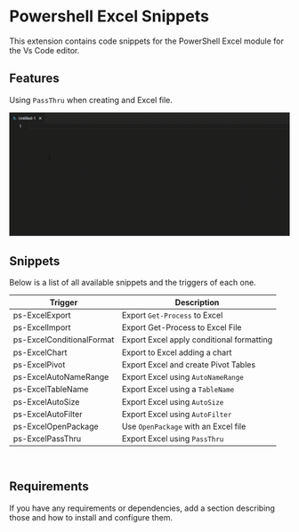 # Powershell Excel Snippets

This extension contains code snippets for the PowerShell Excel module for the Vs Code editor.
## Features

Using `PassThru` when creating and Excel file.

![](images/PowerShellExcelSnippetsPivotTable.gif)

## Snippets

Below is a list of all available snippets and the triggers of each one.

|Trigger|Description|
|---|---|
|ps-ExcelExport|Export `Get-Process` to Excel|
|ps-ExcelImport|Export Get-Process to Excel File|
|ps-ExcelConditionalFormat|Export Excel apply conditional formatting|
|ps-ExcelChart|Export to Excel adding a chart|
|ps-ExcelPivot|Export Excel and create Pivot Tables|
|ps-ExcelAutoNameRange|Export Excel using `AutoNameRange`|
|ps-ExcelTableName|Export Excel using a `TableName`|
|ps-ExcelAutoSize|Export Excel using `AutoSize`|
|ps-ExcelAutoFilter|Export Excel using `AutoFilter`|
|ps-ExcelOpenPackage|Use `OpenPackage` with an Excel file |
|ps-ExcelPassThru|Export Excel using `PassThru`|

<br/>

## Requirements

If you have any requirements or dependencies, add a section describing those and how to install and configure them.